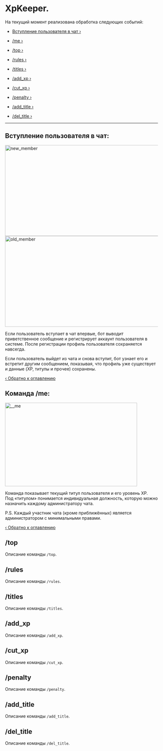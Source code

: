 # XpKeeper.

На текущий момент реализована обработка следующих событий:
- [Вступление пользователя в чат ›](#вступление-пользователя-в-чат)

- [/me ›](#команда-me)
- [/top ›](#top)
- [/rules ›](#rules)
- [/titles ›](#titles)

- [/add_xp ›](#add_xp)
- [/cut_xp ›](#cut_xp)
- [/penalty ›](#penalty)

- [/add_title ›](#add_title)
- [/del_title ›](#del_title)

---

## Вступление пользователя в чат:
<img width="760" height="299" alt="new_member" src="https://github.com/user-attachments/assets/fb930dd9-8161-4f47-9c03-2f6c0e2e36ca" />
<img width="760" height="299" alt="old_member" src="https://github.com/user-attachments/assets/ab489176-ee0b-4d66-ba0b-8ee837b5ccdb" />

Если пользователь вступает в чат впервые, бот выводит приветственное сообщение и регистрирует аккаунт пользователя в системе. После регистрации профиль пользователя сохраняется навсегда.

Если пользователь выйдет из чата и снова вступит, бот узнает его и встретит другим сообщением, показывая, что профиль уже существует и данные (XP, титулы и прочее) сохранены.

[‹ Обратно к оглавлению](#xpkeeper)

## Команда /me:
<img width="435" height="275" alt="__me" src="https://github.com/user-attachments/assets/2772f5c8-86cf-46fa-8761-df08a49f4ec9" />

Команда показывает текущий титул пользователя и его уровень XP.  
Под «титулом» понимается индивидуальная должность, которую можно назначить каждому администратору чата.

P.S. Каждый участник чата (кроме приближённых) является администратором с минимальными правами.

[‹ Обратно к оглавлению](#xpkeeper)

## /top
Описание команды `/top`.

## /rules
Описание команды `/rules`.

## /titles
Описание команды `/titles`.

## /add_xp
Описание команды `/add_xp`.

## /cut_xp
Описание команды `/cut_xp`.

## /penalty
Описание команды `/penalty`.

## /add_title
Описание команды `/add_title`.

## /del_title
Описание команды `/del_title`.
